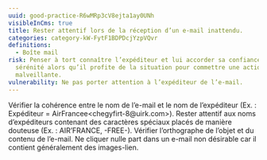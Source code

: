 ```yaml
---
uuid: good-practice-R6wMRp3cV8ejta1ay0UNh
visibleInCms: true
title: Rester attentif lors de la réception d’un e-mail inattendu.
categories: category-kW-FytF1BDPDcjYzpVQvr
definitions:
  - Boîte mail
risk: Penser à tort connaître l’expéditeur et lui accorder sa confiance en toute
  sérénité alors qu’il profite de la situation pour commettre une action
  malveillante.
vulnerability: Ne pas porter attention à l’expéditeur de l’e-mail.
---
```

Vérifier la cohérence entre le nom de l’e-mail et le nom de l’expéditeur (Ex. : Expéditeur = AirFrancee<chegyfirt-8@uirk\.com>). Rester attentif aux noms d’expéditeurs contenant des caractères spéciaux placés de manière douteuse (Ex. : AIR’FRANCE, -FREE-). Vérifier l’orthographe de l’objet et du contenu de l’e-mail. Ne cliquer nulle part dans un e-mail non désirable car il contient généralement des images-lien.
